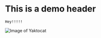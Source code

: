 # This is a demo  header
```
Hey!!!!!
```
![Image of Yaktocat](https://octodex.github.com/images/yaktocat.png)
